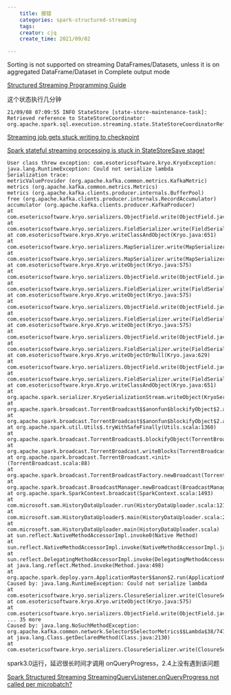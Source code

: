 ```yaml
---
    title: 报错
    categories: spark-structured-streaming
    tags:
    creator: cjq
    create_time: 2021/09/02

---
```




Sorting is not supported on streaming DataFrames/Datasets, unless it is on aggregated DataFrame/Dataset in Complete output mode

[Structured Streaming Programming Guide](https://home.apache.org/~pwendell/spark-nightly/spark-branch-2.0-docs/latest/structured-streaming-programming-guide.html)



这个状态执行几分钟

```
21/09/08 07:09:55 INFO StateStore [state-store-maintenance-task]: Retrieved reference to StateStoreCoordinator: org.apache.spark.sql.execution.streaming.state.StateStoreCoordinatorRef@2f640a0b
```

[Streaming job gets stuck writing to checkpoint](https://docs.microsoft.com/en-us/azure/databricks/kb/streaming/streaming-job-stuck-writing-checkpoint)

[Spark stateful streaming processing is stuck in StateStoreSave stage!](https://xinyeah.github.io/Spark-stateful-streaming-processing-is-stuck-in-StateStoreSave-stage/)

```
User class threw exception: com.esotericsoftware.kryo.KryoException: java.lang.RuntimeException: Could not serialize lambda
Serialization trace:
metricValueProvider (org.apache.kafka.common.metrics.KafkaMetric)
metrics (org.apache.kafka.common.metrics.Metrics)
metrics (org.apache.kafka.clients.producer.internals.BufferPool)
free (org.apache.kafka.clients.producer.internals.RecordAccumulator)
accumulator (org.apache.kafka.clients.producer.KafkaProducer)
at com.esotericsoftware.kryo.serializers.ObjectField.write(ObjectField.java:101)
at com.esotericsoftware.kryo.serializers.FieldSerializer.write(FieldSerializer.java:508)
at com.esotericsoftware.kryo.Kryo.writeClassAndObject(Kryo.java:651)
at com.esotericsoftware.kryo.serializers.MapSerializer.write(MapSerializer.java:113)
at com.esotericsoftware.kryo.serializers.MapSerializer.write(MapSerializer.java:39)
at com.esotericsoftware.kryo.Kryo.writeObject(Kryo.java:575)
at com.esotericsoftware.kryo.serializers.ObjectField.write(ObjectField.java:79)
at com.esotericsoftware.kryo.serializers.FieldSerializer.write(FieldSerializer.java:508)
at com.esotericsoftware.kryo.Kryo.writeObject(Kryo.java:575)
at com.esotericsoftware.kryo.serializers.ObjectField.write(ObjectField.java:79)
at com.esotericsoftware.kryo.serializers.FieldSerializer.write(FieldSerializer.java:508)
at com.esotericsoftware.kryo.Kryo.writeObject(Kryo.java:575)
at com.esotericsoftware.kryo.serializers.ObjectField.write(ObjectField.java:79)
at com.esotericsoftware.kryo.serializers.FieldSerializer.write(FieldSerializer.java:508)
at com.esotericsoftware.kryo.Kryo.writeObjectOrNull(Kryo.java:629)
at com.esotericsoftware.kryo.serializers.ObjectField.write(ObjectField.java:86)
at com.esotericsoftware.kryo.serializers.FieldSerializer.write(FieldSerializer.java:508)
at com.esotericsoftware.kryo.Kryo.writeClassAndObject(Kryo.java:651)
at org.apache.spark.serializer.KryoSerializationStream.writeObject(KryoSerializer.scala:245)
at org.apache.spark.broadcast.TorrentBroadcast$$anonfun$blockifyObject$2.apply(TorrentBroadcast.scala:291)
at org.apache.spark.broadcast.TorrentBroadcast$$anonfun$blockifyObject$2.apply(TorrentBroadcast.scala:291)
at org.apache.spark.util.Utils$.tryWithSafeFinally(Utils.scala:1360)
at org.apache.spark.broadcast.TorrentBroadcast$.blockifyObject(TorrentBroadcast.scala:292)
at org.apache.spark.broadcast.TorrentBroadcast.writeBlocks(TorrentBroadcast.scala:127)
at org.apache.spark.broadcast.TorrentBroadcast.<init>(TorrentBroadcast.scala:88)
at org.apache.spark.broadcast.TorrentBroadcastFactory.newBroadcast(TorrentBroadcastFactory.scala:34)
at org.apache.spark.broadcast.BroadcastManager.newBroadcast(BroadcastManager.scala:62)
at org.apache.spark.SparkContext.broadcast(SparkContext.scala:1493)
at com.microsoft.sam.HistoryDataUploader.run(HistoryDataUploader.scala:121)
at com.microsoft.sam.HistoryDataUploader$.main(HistoryDataUploader.scala:207)
at com.microsoft.sam.HistoryDataUploader.main(HistoryDataUploader.scala)
at sun.reflect.NativeMethodAccessorImpl.invoke0(Native Method)
at sun.reflect.NativeMethodAccessorImpl.invoke(NativeMethodAccessorImpl.java:62)
at sun.reflect.DelegatingMethodAccessorImpl.invoke(DelegatingMethodAccessorImpl.java:43)
at java.lang.reflect.Method.invoke(Method.java:498)
at org.apache.spark.deploy.yarn.ApplicationMaster$$anon$2.run(ApplicationMaster.scala:684)
Caused by: java.lang.RuntimeException: Could not serialize lambda
at com.esotericsoftware.kryo.serializers.ClosureSerializer.write(ClosureSerializer.java:69)
at com.esotericsoftware.kryo.Kryo.writeObject(Kryo.java:575)
at com.esotericsoftware.kryo.serializers.ObjectField.write(ObjectField.java:79)
... 35 more
Caused by: java.lang.NoSuchMethodException: org.apache.kafka.common.network.Selector$SelectorMetrics$$Lambda$38/747274186.writeReplace()
at java.lang.Class.getDeclaredMethod(Class.java:2130)
at com.esotericsoftware.kryo.serializers.ClosureSerializer.write(ClosureSerializer.java:60)
```





spark3.0运行，延迟很长时间才调用 onQueryProgress，2.4上没有遇到该问题

[Spark Structured Streaming StreamingQueryListener.onQueryProgress not called per microbatch?](https://stackoverflow.com/questions/67163190/spark-structured-streaming-streamingquerylistener-onqueryprogress-not-called-per)
